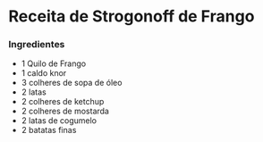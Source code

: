 # Receita de Strogonoff de Frango
### Ingredientes
 - 1 Quilo de Frango
 - 1 caldo knor
 - 3 colheres de sopa de óleo
 - 2 latas 
 - 2 colheres de ketchup
 - 2 colheres de mostarda
 - 2 latas de cogumelo
 - 2 batatas finas  
